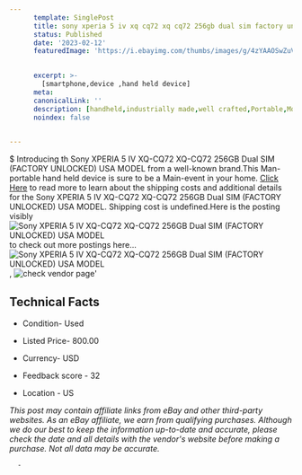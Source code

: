 ```yaml
---
      template: SinglePost
      title: sony xperia 5 iv xq cq72 xq cq72 256gb dual sim factory unlocked usa model
      status: Published
      date: '2023-02-12'
      featuredImage: 'https://i.ebayimg.com/thumbs/images/g/4zYAAOSwZuVj1XrO/s-l225.jpg'
       

      excerpt: >-
        [smartphone,device ,hand held device]
      meta:
      canonicalLink: ''
      description: [handheld,industrially made,well crafted,Portable,Mobile,Compact,Convenient,Lightweight,Maneuverable,Man-portable,Miniature,Carriable,Hand-held,Light,Holdable,Transportable,Mobile device,Pocket-sized,On-the-go,Wireless,Cordless,Compact size,Convenient size, smartphone,device ,hand held device]
      noindex: false
      

---
```

$
      Introducing th Sony XPERIA 5 IV XQ-CQ72 XQ-CQ72 256GB Dual SIM (FACTORY UNLOCKED) USA MODEL from a well-known brand.This Man-portable hand held device is sure to be a Main-event in your home. [Click Here](https://www.ebay.com/itm/165905976305?hash=item26a0c44bf1%3Ag%3A4zYAAOSwZuVj1XrO&mkevt=1&mkcid=1&mkrid=711-53200-19255-0&campid=%253CePNCampaignId%253E&customid=%253CreferenceId%253E&toolid=10049) to read more to learn about the shipping costs and additional details for the Sony XPERIA 5 IV XQ-CQ72 XQ-CQ72 256GB Dual SIM (FACTORY UNLOCKED) USA MODEL. Shipping cost is undefined.Here is the posting visibly ![Sony XPERIA 5 IV XQ-CQ72 XQ-CQ72 256GB Dual SIM (FACTORY UNLOCKED) USA MODEL](https://i.ebayimg.com/thumbs/images/g/4zYAAOSwZuVj1XrO/s-l225.jpg) to check out more postings here... ![Sony XPERIA 5 IV XQ-CQ72 XQ-CQ72 256GB Dual SIM (FACTORY UNLOCKED) USA MODEL](https://i.ebayimg.com/images/g/4zYAAOSwZuVj1XrO/s-l1600.jpg), ![check vendor page](https://origin-galleryplus.ebayimg.com/ws/web/165905976305_2_0_1/225x225.jpg,https://origin-galleryplus.ebayimg.com/ws/web/165905976305_3_0_1/225x225.jpg,https://origin-galleryplus.ebayimg.com/ws/web/165905976305_4_0_1/225x225.jpg,https://origin-galleryplus.ebayimg.com/ws/web/165905976305_5_0_1/225x225.jpg,https://origin-galleryplus.ebayimg.com/ws/web/165905976305_6_0_1/225x225.jpg,https://origin-galleryplus.ebayimg.com/ws/web/165905976305_7_0_1/225x225.jpg)'

      

 ## Technical Facts 



     
      

 - Condition- Used 


      

 - Listed Price- 800.00 


      

 - Currency- USD 


      

 - Feedback score - 32 


      

 - Location - US 


      
      

 *_This post may contain affiliate links from eBay and other third-party websites. As an eBay affiliate, we earn from qualifying purchases. Although we do our best to keep the information up-to-date and accurate, please check the date and all details with the vendor's website before making a purchase. Not all data may be accurate._*




      -

